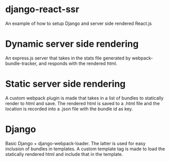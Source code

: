 # django-react-ssr
An example of how to setup Django and server side rendered React.js

# Dynamic server side rendering
An express.js server that takes in the stats file generated by webpack-bundle-tracker, and responds with the rendered html.

# Static server side rendering
A custom webpack plugin is made that takes in a list of bundles to statically render to html and save.
The rendered html is saved to a .html file and the location is recorded into a .json file with the bundle id as key.

# Django
Basic Django + django-webpack-loader. The latter is used for easy inclusion of bundles in templates.
A custom template tag is made to load the statically rendered html and include that in the template.
